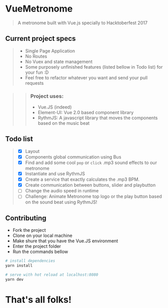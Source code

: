 # VueMetronome

> A metronome built with Vue.js specially to Hacktoberfest 2017

## Current project specs

> * Single Page Application
> * No Routes
> * No Vuex and state management
> * Some purposely unfinished features (listed bellow in Todo list) for your fun :D
> * Feel free to refactor whatever you want and send your pull requests

>> ### Project uses:
>> * Vue.JS (indeed)
>> * Element-UI: Vue 2.0 based component library
>> * RythmJS: A javascript library that moves the components based on the music beat

## Todo list

> * [x] Layout
> * [x] Components global communication using Bus
> * [x] Find and add some cool `pop` or `click` .mp3 sound effects to our metronome
> * [x] Instantiate and use RythmJS
> * [x] Create a service that exactly calculates the .mp3 BPM.
> * [x] Create communication between buttons, slider and playbutton
> * [ ] Change the audio speed in runtime
> * [ ] Challenge: Animate Metronome top logo or the play button based on the sound beat using RythmJS!

## Contributing

* Fork the project
* Clone on your local machine
* Make shure that you have the Vue.JS environment
* Enter the project folder
* Run the commands bellow

``` bash
# install dependencies
yarn install

# serve with hot reload at localhost:8080
yarn dev
```

# That's all folks!
